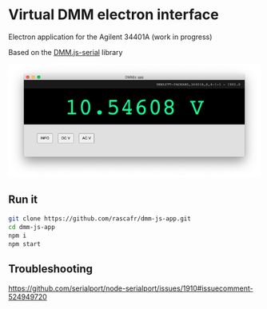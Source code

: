 # Virtual DMM electron interface

Electron application for the Agilent 34401A (work in progress)

Based on the [DMM.js-serial](https://github.com/rascafr/dmm-js) library

![DMM app screenshot](media/screenshot.png)

## Run it

```bash
git clone https://github.com/rascafr/dmm-js-app.git
cd dmm-js-app
npm i
npm start
```

## Troubleshooting

https://github.com/serialport/node-serialport/issues/1910#issuecomment-524949720